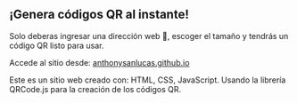 ## ¡Genera códigos QR al instante!

Solo deberas ingresar una dirección web 🤳, escoger el tamaño y tendrás un código QR listo para usar.

Accede al sitio desde: [anthonysanlucas.github.io](https://anthonysanlucas.github.io/qr-codes/)

Este es un sitio web creado con: HTML, CSS, JavaScript. Usando la librería QRCode.js para la creación de los códigos QR.
